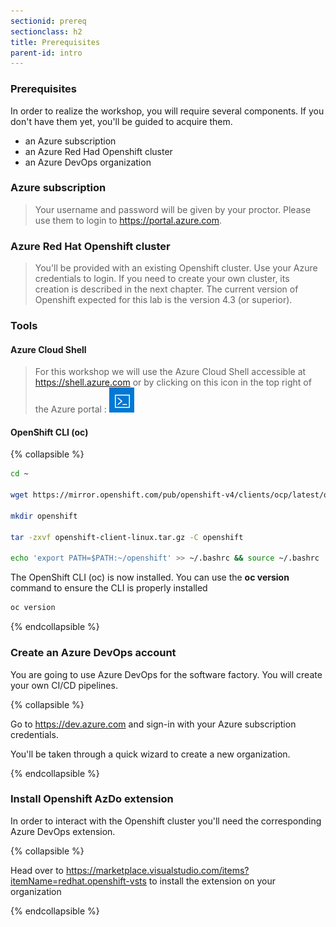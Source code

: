 ```yaml
---
sectionid: prereq
sectionclass: h2
title: Prerequisites
parent-id: intro
---
```



### Prerequisites

In order to realize the workshop, you will require several components. If you don't have them yet, you'll be guided to acquire them.

- an Azure subscription
- an Azure Red Had Openshift cluster
- an Azure DevOps organization

### Azure subscription

> Your username and password will be given by your proctor. Please use them to login to <https://portal.azure.com>.

### Azure Red Hat Openshift cluster

> You'll be provided with an existing Openshift cluster. Use your Azure credentials to login.
If you need to create your own cluster, its creation is described in the next chapter. The current version of Openshift expected for this lab is the version 4.3 (or superior).

### Tools

#### Azure Cloud Shell

> For this workshop we will use the Azure Cloud Shell accessible at <https://shell.azure.com> or by clicking on this icon in the top right of the Azure portal :
![Azure Cloud Shell](media/lab1/cloudshell_logo.png)

#### OpenShift CLI (oc)

{% collapsible %}
```sh
cd ~

wget https://mirror.openshift.com/pub/openshift-v4/clients/ocp/latest/openshift-client-linux.tar.gz

mkdir openshift

tar -zxvf openshift-client-linux.tar.gz -C openshift

echo 'export PATH=$PATH:~/openshift' >> ~/.bashrc && source ~/.bashrc

```

The OpenShift CLI (oc) is now installed. You can use the **oc version** command to ensure the CLI is properly installed

```sh
oc version
```
{% endcollapsible %}

### Create an Azure DevOps account

You are going to use Azure DevOps for the software factory. You will create your own CI/CD pipelines.

{% collapsible %}

Go to <https://dev.azure.com> and sign-in with your Azure subscription credentials.

You'll be taken through a quick wizard to create a new organization.

{% endcollapsible %}

### Install Openshift AzDo extension

In order to interact with the Openshift cluster you'll need the corresponding Azure DevOps extension.

{% collapsible %}

Head over to <https://marketplace.visualstudio.com/items?itemName=redhat.openshift-vsts> to install the extension on your organization

{% endcollapsible %}
